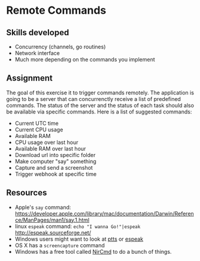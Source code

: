 # Remote Commands

## Skills developed

* Concurrency (channels, go routines)
* Network interface
* Much more depending on the commands you implement

## Assignment

The goal of this exercise it to trigger commands remotely. The
application is going to be a server that can
concurrenctly receive a list of
predefined commands. The status of the server and the status of each
task should also be available via specific commands.
Here is a list of suggested commands:

* Current UTC time
* Current CPU usage
* Available RAM
* CPU usage over last hour
* Available RAM over last hour
* Download url into specific folder
* Make computer "say" something
* Capture and send a screenshot
* Trigger webhook at specific time


## Resources

* Apple's `say` command: https://developer.apple.com/library/mac/documentation/Darwin/Reference/ManPages/man1/say.1.html
* linux `espeak` command: `echo "I wanna Go!"|espeak` http://espeak.sourceforge.net/
* Windows users might want to look at [ptts](http://jampal.sourceforge.net/ptts.html) or [espeak](http://espeak.sourceforge.net/)
* OS X has a `screencapture` command
* Windows has a free tool called [NirCmd](http://www.nirsoft.net/utils/nircmd.html) to do a bunch of things.
